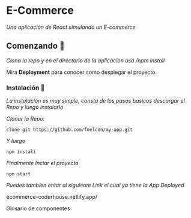 # E-Commerce

_Una aplicación de React simulando un E-commerce_

## Comenzando 🚀

_Clona la repo y en el directorio de la aplicacion usá /npm install_

Mira **Deployment** para conocer como desplegar el proyecto.


### Instalación 🔧

_La instalación es muy simple, consta de los pasos basicos descargar el Repo y luego instalarlo_

_Clonar la Repo:_

```
clone git https://github.com/fmelcon/my-app.git
```

_Y luego_

```
npm install
```
_Finalmente Inciar el proyecto_

```
npm start
```
_Puedes tambien entar al siguiente Link el cual ya tiene la App Deployed_

ecommerce-coderhouse.netlify.app/

Glosario de componentes


